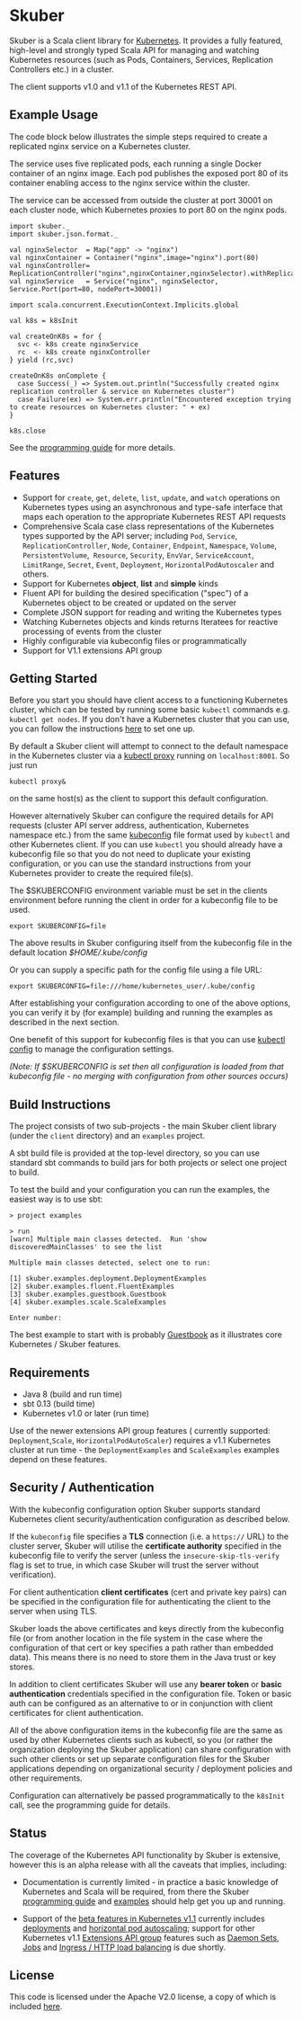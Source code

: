 # Skuber

Skuber is a Scala client library for [Kubernetes](http://kubernetes.io). It provides a fully featured, high-level and strongly typed Scala API for managing and watching Kubernetes resources (such as Pods, Containers, Services, Replication Controllers etc.) in a cluster.

The client supports v1.0 and v1.1 of the Kubernetes REST API.

## Example Usage

The code block below illustrates the simple steps required to create a replicated nginx service on a Kubernetes cluster.
 
The service uses five replicated pods, each running a single Docker container of an nginx image. Each pod publishes the exposed port 80 of its container enabling access to the nginx service within the cluster.

The service can be accessed from outside the cluster at port 30001 on each cluster node, which Kubernetes proxies to port 80 on the nginx pods. 

    import skuber._
    import skuber.json.format._

    val nginxSelector  = Map("app" -> "nginx")
    val nginxContainer = Container("nginx",image="nginx").port(80)
    val nginxController= ReplicationController("nginx",nginxContainer,nginxSelector).withReplicas(5)
    val nginxService   = Service("nginx", nginxSelector, Service.Port(port=80, nodePort=30001)) 

    import scala.concurrent.ExecutionContext.Implicits.global

    val k8s = k8sInit

    val createOnK8s = for {
      svc <- k8s create nginxService
      rc  <- k8s create nginxController
    } yield (rc,svc)

    createOnK8s onComplete {
      case Success(_) => System.out.println("Successfully created nginx replication controller & service on Kubernetes cluster")
      case Failure(ex) => System.err.println("Encountered exception trying to create resources on Kubernetes cluster: " + ex)
    }

    k8s.close

See the [programming guide](docs/GUIDE.md) for more details.

## Features

- Support for `create`, `get`, `delete`, `list`, `update`, and `watch` operations on Kubernetes types using an asynchronous and type-safe interface that maps each operation to the appropriate Kubernetes REST API requests
- Comprehensive Scala case class representations of the Kubernetes types supported by the API server; including `Pod`, `Service`, `ReplicationController`, `Node`, `Container`, `Endpoint`, `Namespace`, `Volume`, `PersistentVolume`,` Resource`, `Security`, `EnvVar`, `ServiceAccount`, `LimitRange`, `Secret`, `Event`, `Deployment`, `HorizontalPodAutoscaler` and others.
- Support for Kubernetes **object**, **list** and **simple** kinds
- Fluent API for building the desired specification ("spec") of a Kubernetes object to be created or updated on the server 
- Complete JSON support for reading and writing the Kubernetes types
- Watching Kubernetes objects and kinds returns Iteratees for reactive processing of events from the cluster
- Highly configurable via kubeconfig files or programmatically
- Support for V1.1 extensions API group

## Getting Started

Before you start you should have client access to a functioning Kubernetes cluster, which can be tested by running some basic `kubectl` commands e.g. `kubectl get nodes`. If you don't have a Kubernetes cluster that you can use, you can follow the instructions [here](http://kubernetes.io/v1.1/docs/getting-started-guides/README.html) to set one up.

By default a Skuber client will attempt to connect to the default namespace in the  Kubernetes cluster via a [kubectl proxy](http://kubernetes.io/v1.1/docs/user-guide/kubectl/kubectl_proxy.html) running on `localhost:8001`. So just run 

	kubectl proxy& 

on the same host(s) as the client to support this default configuration.

However alternatively Skuber can configure the required details for API requests (cluster API server address, authentication, Kubernetes namespace etc.) from the same [kubeconfig](http://kubernetes.io/v1.1/docs/user-guide/kubeconfig-file.html) file format used by `kubectl` and other Kubernetes client. If you can use `kubectl` you should already have a kubeconfig file so that you do not need to duplicate your existing configuration, or you can use the standard instructions from your Kubernetes provider to create the required file(s). 

The $SKUBERCONFIG environment variable must be set in the clients environment before running the client in order for a kubeconfig file to be used.

    export SKUBERCONFIG=file 

The above results in Skuber configuring itself from the kubeconfig file in the default location *$HOME/.kube/config*

Or you can supply a specific path for the config file using a file URL:

    export SKUBERCONFIG=file:///home/kubernetes_user/.kube/config

After establishing your configuration according to one of the above options, you can verify it by (for example) building and running the examples as described in the next section.

One benefit of this support for kubeconfig files is that you can use [kubectl config](http://kubernetes.io/v1.1/docs/user-guide/kubectl/kubectl_config.html) to manage the configuration settings.

*(Note: If $SKUBERCONFIG is set then all configuration is loaded from that kubeconfig file - no merging with configuration from other sources occurs)*

## Build Instructions

The project consists of two sub-projects - the main Skuber client library (under the `client` directory) and an `examples` project.

A sbt build file is provided at the top-level directory, so you can use standard sbt commands to build jars for both projects or select one project to build.

To test the build and your configuration you can run the examples, the easiest way is to use sbt:

    > project examples

    > run
    [warn] Multiple main classes detected.  Run 'show discoveredMainClasses' to see the list

    Multiple main classes detected, select one to run:

    [1] skuber.examples.deployment.DeploymentExamples
    [2] skuber.examples.fluent.FluentExamples
    [3] skuber.examples.guestbook.Guestbook
    [4] skuber.examples.scale.ScaleExamples

    Enter number: 

The best example to start with is probably [Guestbook](./examples/src/main/scala/skuber/examples/guestbook/README.md) as it illustrates core Kubernetes / Skuber features.

## Requirements

- Java 8 (build and run time)
- sbt 0.13 (build time)
- Kubernetes v1.0 or later (run time)

Use of the newer extensions API group features ( currently supported: `Deployment`,`Scale`, `HorizontalPodAutoScaler`) requires a v1.1 Kubernetes cluster at run time - the `DeploymentExamples` and `ScaleExamples` examples depend on these features.

## Security / Authentication

With the kubeconfig configuration option Skuber supports standard Kubernetes client security/authentication configuration as described below.

If the `kubeconfig` file specifies a **TLS** connection (i.e. a `https://` URL) to the cluster server, Skuber will utilise the **certificate authority** specified in the kubeconfig file to verify the server (unless the `insecure-skip-tls-verify` flag is set to true, in which case Skuber will trust the server without verification).

For client authentication **client certificates** (cert and private key pairs) can be specified in the configuration file for authenticating the client to the server when using TLS.

Skuber loads the above certificates and keys directly from the kubeconfig file (or from another location in the file system in the case where the configuration of that cert or key specifies a path rather than embedded data). This means there is no need to store them in the Java trust or key stores. 

In addition to client certificates Skuber will use any **bearer token** or **basic authentication** credentials specified in the configuration file. Token or basic auth can be configured as an alternative to or in conjunction with client certificates for client authentication.

All of the above configuration items in the kubeconfig file are the same as used by other Kubernetes clients such as kubectl, so you (or rather the organization deploying the Skuber application) can share configuration with such other clients or set up separate configuration files for the Skuber applications depending on organizational security / deployment policies and other requirements. 

Configuration can alternatively be passed programmatically to the `k8sInit` call, see the programming guide for details.

## Status

The coverage of the Kubernetes API functionality by Skuber is extensive, however this is an alpha release with all the caveats that implies, including:

- Documentation is currently limited - in practice a basic knowledge of Kubernetes and Scala will be required, from there the Skuber [programming guide](docs/GUIDE.md) and [examples](examples/src/main/scala/skuber/examples) should help get you up and running.

- Support of the [beta features in Kubernetes v1.1](http://blog.kubernetes.io/2015/11/Kubernetes-1-1-Performance-upgrades-improved-tooling-and-a-growing-community.html) currently includes [deployments](http://kubernetes.io/v1.1/docs/user-guide/deployments.html) and [horizontal pod autoscaling](http://kubernetes.io/v1.1/docs/user-guide/horizontal-pod-autoscaler.html); support for other Kubernetes v1.1 [Extensions API group](http://kubernetes.io/v1.1/docs/api.html#api-groups) features such as [Daemon Sets](http://kubernetes.io/v1.1/docs/admin/daemons.html), [Jobs](http://kubernetes.io/v1.1/docs/user-guide/jobs.html) and [Ingress / HTTP load balancing](http://kubernetes.io/v1.1/docs/user-guide/ingress.html) is due shortly.

## License

This code is licensed under the Apache V2.0 license, a copy of which is included [here](LICENSE.txt).
